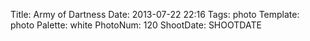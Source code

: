 Title: Army of Dartness
Date: 2013-07-22 22:16
Tags: photo
Template: photo
Palette: white
PhotoNum: 120
ShootDate: SHOOTDATE
